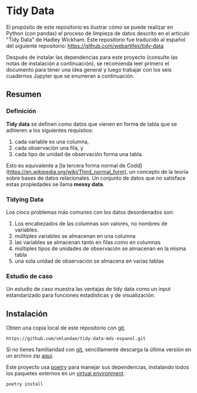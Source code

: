 # Tidy Data

El propósito de este repositorio es ilustrar cómo se puede realizar en Python (con pandas) el proceso de limpieza de datos descrito en el artículo "Tidy Data" de Hadley Wickham. Este repositorio fue traducido al español del siguiente repositorio: https://github.com/webartifex/tidy-data

Después de instalar las dependencias para este proyecto (consulte las notas de instalación a continuación), se recomienda leer primero el documento para tener una idea general y luego trabajar con los seis cuadernos Jupyter que se enumeran a continuación.


## Resumen


### Definición

**Tidy data** se definen como datos que vienen en forma de tabla que se adhieren a los siguientes requisitos:  
1. cada variable es una columna,
2. cada observación una fila, y
3. cada tipo de unidad de observación forma una tabla.

Esto es equivalente a [la tercera forma normal de Codd] (https://en.wikipedia.org/wiki/Third_normal_form), un concepto de la teoría sobre bases de datos relacionales. Un conjunto de datos que *no* satisface estas propiedades se llama **messy data**.


### Tidying Data

Los cinco problemas más comunes con los datos desordenados son:

1. Los encabezados de las columnas son valores, no nombres de variables.
2. múltiples variables se almacenan en una columna
3. las variables se almacenan tanto en filas como en columnas
4. múltiples tipos de unidades de observación se almacenan en la misma tabla
5. una sola unidad de observación se almacena en varias tablas


### Estudio de caso

Un estudio de caso muestra las ventajas de tidy data como un input estandarizado para funciones estadísticas y de visualización.


## Instalación

Obten una copia local de este repositorio con [git](https://git-scm.com/).

`https://github.com/vmlandae/tidy-data-mds-espanol.git`

Si no tienes familiaridad con [git](https://git-scm.com/), sencillamente descarga la última versión en un archivo zip [aquí](https://github.com/vmlandae/tidy-data-mds-espanol/archive/refs/heads/main.zip).

Este proyecto usa [poetry](https://python-poetry.org/docs/) para manejar sus dependencias, instalando todos los paquetes externos en un [virtual environment](https://docs.python.org/3/library/venv.html).

`poetry install`

```python

```
